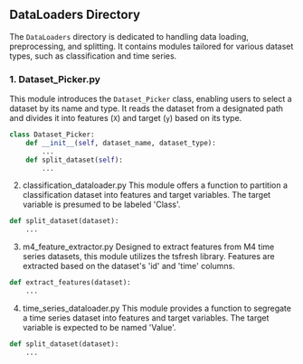 ## DataLoaders Directory

The `DataLoaders` directory is dedicated to handling data loading, preprocessing, and splitting. It contains modules tailored for various dataset types, such as classification and time series.

### 1. Dataset_Picker.py

This module introduces the `Dataset_Picker` class, enabling users to select a dataset by its name and type. It reads the dataset from a designated path and divides it into features (`X`) and target (`y`) based on its type.

```python
class Dataset_Picker:
    def __init__(self, dataset_name, dataset_type):
        ...
    def split_dataset(self):
        ...

```
2. classification_dataloader.py
This module offers a function to partition a classification dataset into features and target variables. The target variable is presumed to be labeled 'Class'.

```python
def split_dataset(dataset):
    ...
```
3. m4_feature_extractor.py
Designed to extract features from M4 time series datasets, this module utilizes the tsfresh library. Features are extracted based on the dataset's 'id' and 'time' columns.

```python
def extract_features(dataset):
    ...
```

4. time_series_dataloader.py
This module provides a function to segregate a time series dataset into features and target variables. The target variable is expected to be named 'Value'.

```python
def split_dataset(dataset):
    ...
```

